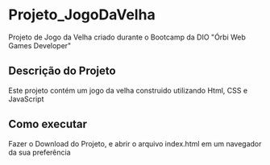 # Projeto_JogoDaVelha
Projeto de Jogo da Velha criado durante o Bootcamp da DIO "Órbi Web Games Developer"
## Descrição do Projeto
Este projeto contém um jogo da velha construido utilizando Html, CSS e JavaScript
## Como executar
Fazer o Download do Projeto, e abrir o arquivo index.html em um navegador da sua preferência
